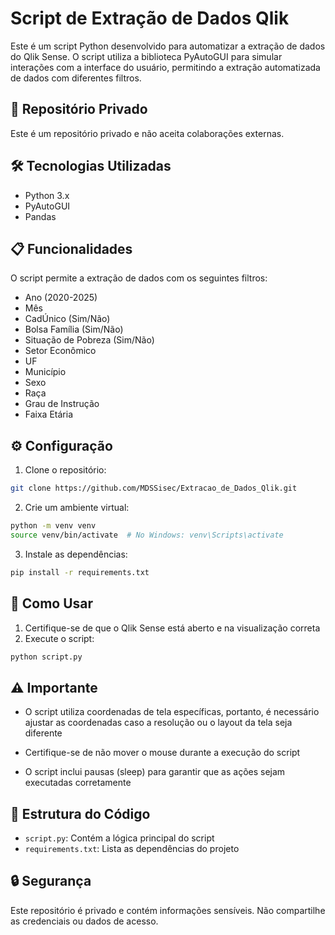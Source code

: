 # Script de Extração de Dados Qlik

Este é um script Python desenvolvido para automatizar a extração de dados do Qlik Sense. O script utiliza a biblioteca PyAutoGUI para simular interações com a interface do usuário, permitindo a extração automatizada de dados com diferentes filtros.

## 🚫 Repositório Privado

Este é um repositório privado e não aceita colaborações externas.

## 🛠️ Tecnologias Utilizadas

- Python 3.x
- PyAutoGUI
- Pandas

## 📋 Funcionalidades

O script permite a extração de dados com os seguintes filtros:
- Ano (2020-2025)
- Mês
- CadÚnico (Sim/Não)
- Bolsa Família (Sim/Não)
- Situação de Pobreza (Sim/Não)
- Setor Econômico
- UF
- Município
- Sexo
- Raça
- Grau de Instrução
- Faixa Etária

## ⚙️ Configuração

1. Clone o repositório:
```bash
git clone https://github.com/MDSSisec/Extracao_de_Dados_Qlik.git
```

2. Crie um ambiente virtual:
```bash
python -m venv venv
source venv/bin/activate  # No Windows: venv\Scripts\activate
```

3. Instale as dependências:
```bash
pip install -r requirements.txt
```

## 🚀 Como Usar

1. Certifique-se de que o Qlik Sense está aberto e na visualização correta
2. Execute o script:
```bash
python script.py
```

## ⚠️ Importante

- O script utiliza coordenadas de tela específicas, portanto, é necessário ajustar as coordenadas caso a resolução ou o layout da tela seja diferente

- Certifique-se de não mover o mouse durante a execução do script

- O script inclui pausas (sleep) para garantir que as ações sejam executadas corretamente

## 📝 Estrutura do Código

- `script.py`: Contém a lógica principal do script
- `requirements.txt`: Lista as dependências do projeto

## 🔒 Segurança

Este repositório é privado e contém informações sensíveis. Não compartilhe as credenciais ou dados de acesso. 